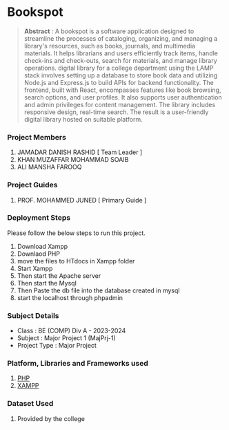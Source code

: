 # Bookspot

> **Abstract** : A bookspot is a software application designed to streamline the processes of cataloging, organizing, and managing a library's resources, such as books, journals, and multimedia materials. It helps librarians and users efficiently track items, handle check-ins and check-outs, search for materials, and manage library operations.
digital library for a college department using the LAMP stack involves setting up a database to store book data and utilizing Node.js and Express.js to build APIs for backend functionality. The frontend, built with React, encompasses features like book browsing, search options, and user profiles. It also supports user authentication and admin privileges for content management. The library includes responsive design, real-time search. The result is a user-friendly digital library hosted on suitable platform.

### Project Members
1. JAMADAR DANISH RASHID  [ Team Leader ] 
2. KHAN MUZAFFAR MOHAMMAD SOAIB 
3. ALI MANSHA FAROOQ 

### Project Guides
1. PROF. MOHAMMED JUNED   [ Primary Guide ] 

### Deployment Steps
Please follow the below steps to run this project.
1. Download Xampp
2. Downlaod PHP
3. move the files to HTdocs in Xampp folder 
4. Start Xampp
5. Then start the Apache server  
6. Then start the Mysql
7. Then Paste the db file into the database created in mysql
8. start the localhost through phpadmin

### Subject Details
- Class : BE (COMP) Div A - 2023-2024
- Subject : Major Project 1 (MajPrj-1)
- Project Type : Major Project

### Platform, Libraries and Frameworks used
1. [PHP]((https://www.php.net/))
2. [XAMPP](https://www.apachefriends.org/)


### Dataset Used
1. Provided by the college 


